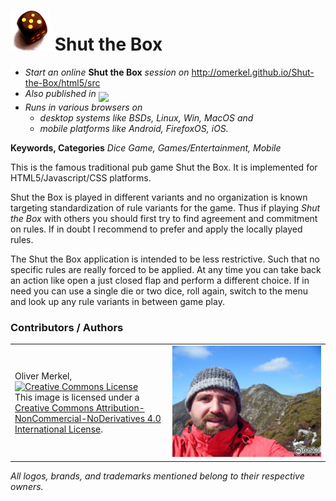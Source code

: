 <img alt="Shut-the-Box logo" width="64" src="html5/src/img/icons/1w6-5-128.png" /> Shut the Box
============

* <em>Start an online</em> <b>Shut the Box</b> <em>session on</em> http://omerkel.github.io/Shut-the-Box/html5/src
* <em>Also published in</em> <a href="https://marketplace.firefox.com/app/shut-the-box"><img align="middle" width="150px" src="https://marketplace.cdn.mozilla.net/media/fireplace/img/pretty/marketplace_logo.png" /></a>
* <em>Runs in various browsers on</em>
    * <em>desktop systems like BSDs, Linux, Win, MacOS and</em>
    * <em>mobile platforms like Android, FirefoxOS, iOS.</em>

<b>Keywords, Categories</b> <em>Dice Game, Games/Entertainment, Mobile</em>

This is the famous traditional pub game Shut the Box. It is implemented for HTML5/Javascript/CSS platforms.

Shut the Box is played in different variants and no organization is known
targeting standardization of rule variants for the game. Thus if
playing <em>Shut the Box</em> with others you should first try
to find agreement and commitment on rules. If in doubt I recommend
to prefer and apply the locally played rules.

The Shut the Box application is intended to be less restrictive.
Such that no specific rules are really forced to be applied. At any
time you can take back an action like open a just closed flap and
perform a different choice. If in need you can use a single die
or two dice, roll again, switch to the menu and look up any rule
variants in between game play.

### Contributors / Authors

<table>
  <tr>
    <td><p>Oliver Merkel,<br /><a rel="license" href="http://creativecommons.org/licenses/by-nc-nd/4.0/"><img alt="Creative Commons License" style="border-width:0" src="http://i.creativecommons.org/l/by-nc-nd/4.0/88x31.png" /></a><br />This image is licensed under a <a rel="license" href="http://creativecommons.org/licenses/by-nc-nd/4.0/">Creative Commons Attribution-NonCommercial-NoDerivatives 4.0 International License</a>.    
    </p>
    </td>
    <td width="50%"><img width="100%" ondragstart="return false;" alt="Oliver Merkel, Creative Commons License, This image is licensed under a Creative Commons Attribution-NonCommercial-NoDerivatives 4.0 International License." src="html5/src/img/oliver-sliabh_liag.jpg" /></td>
  </tr>
</table>

_All logos, brands, and trademarks mentioned belong to their respective owners._
